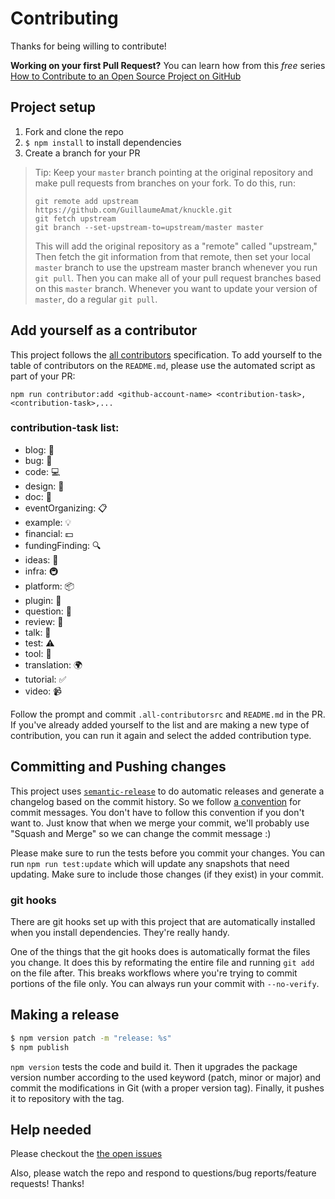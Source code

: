 # Contributing

Thanks for being willing to contribute!

**Working on your first Pull Request?** You can learn how from this _free_ series
[How to Contribute to an Open Source Project on GitHub][egghead]

## Project setup

1. Fork and clone the repo
2. `$ npm install` to install dependencies
3. Create a branch for your PR

> Tip: Keep your `master` branch pointing at the original repository and make
> pull requests from branches on your fork. To do this, run:
>
> ```
> git remote add upstream https://github.com/GuillaumeAmat/knuckle.git
> git fetch upstream
> git branch --set-upstream-to=upstream/master master
> ```
>
> This will add the original repository as a "remote" called "upstream,"
> Then fetch the git information from that remote, then set your local `master`
> branch to use the upstream master branch whenever you run `git pull`.
> Then you can make all of your pull request branches based on this `master`
> branch. Whenever you want to update your version of `master`, do a regular
> `git pull`.

## Add yourself as a contributor

This project follows the [all contributors][all-contributors] specification.
To add yourself to the table of contributors on the `README.md`, please use the
automated script as part of your PR:

```console
npm run contributor:add <github-account-name> <contribution-task>,<contribution-task>,...
```

### contribution-task list:

- blog: 📝
- bug: 🐛
- code: 💻
- design: 🎨
- doc: 📖
- eventOrganizing: 📋
- example: 💡
- financial: 💵
- fundingFinding: 🔍
- ideas: 🤔
- infra: 🚇
- platform: 📦
- plugin: 🔌
- question: 💬
- review: 👀
- talk: 📢
- test: ⚠️
- tool: 🔧
- translation: 🌍
- tutorial: ✅
- video: 📹

Follow the prompt and commit `.all-contributorsrc` and `README.md` in the PR.
If you've already added yourself to the list and are making
a new type of contribution, you can run it again and select the added
contribution type.

## Committing and Pushing changes

This project uses [`semantic-release`][semantic-release] to do automatic
releases and generate a changelog based on the commit history. So we follow
[a convention][convention] for commit messages. You don't have to follow this
convention if you don't want to. Just know that when we merge your commit, we'll
probably use "Squash and Merge" so we can change the commit message :)

Please make sure to run the tests before you commit your changes. You can run
`npm run test:update` which will update any snapshots that need updating.
Make sure to include those changes (if they exist) in your commit.

### git hooks

There are git hooks set up with this project that are automatically installed
when you install dependencies. They're really handy.

One of the things that the git hooks does is automatically format the files you
change. It does this by reformating the entire file and running `git add` on
the file after. This breaks workflows where you're trying to commit portions of
the file only. You can always run your commit with `--no-verify`.

## Making a release

```sh
$ npm version patch -m "release: %s"
$ npm publish
```

`npm version` tests the code and build it. Then it upgrades the package version number according to the used keyword (patch, minor or major) and commit the modifications in Git (with a proper version tag). Finally, it pushes it to repository with the tag.

## Help needed

Please checkout the [the open issues][issues]

Also, please watch the repo and respond to questions/bug reports/feature
requests! Thanks!

[egghead]: https://egghead.io/series/how-to-contribute-to-an-open-source-project-on-github
[semantic-release]: https://npmjs.com/package/semantic-release
[convention]: https://github.com/marionebl/commitlint/tree/788bb80fe29628a02fa79ff98a81ec095db70ebf/%40commitlint/config-conventional
[all-contributors]: https://github.com/kentcdodds/all-contributors
[issues]: https://github.com/GuillaumeAmat/knuckle/issues
